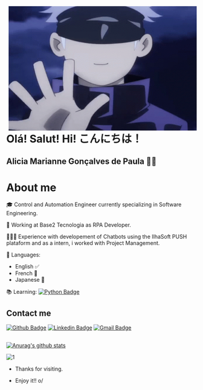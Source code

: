 <img align="right" width="498" height="329" src="https://github.com/aliciamarianne1507/aliciamarianne1507/blob/main/Imagens/tenor.gif">
 
# Olá! Salut! Hi! こんにちは！
## Alicia Marianne Gonçalves de Paula 👩‍💻

# About me

🎓 Control and Automation Engineer currently specializing in Software Engineering.

🤖 Working at Base2 Tecnologia as RPA Developer.

👩🏻‍💻 Experience with developement of Chatbots using the IlhaSoft PUSH plataform and as a intern, i worked with Project Management.

💬 Languages:
    <ul>
        <li>English ✅</li>
        <li>French 📝 </li>
        <li>Japanese 📝</li>
    </ul>

📚 Learning:
[![Python Badge](https://img.shields.io/badge/-Python-00f?style=flat-square&logo=Python&logoColor=blue&link=link_do_seu_perfil_no_github)](https://github.com/aliciamarianne1507)



 
## Contact me 
[![Github Badge](https://img.shields.io/badge/-Github-000?style=flat-square&logo=Github&logoColor=white&link=link_do_seu_perfil_no_github)](https://github.com/aliciamarianne1507)
[![Linkedin Badge](https://img.shields.io/badge/-LinkedIn-blue?style=flat-square&logo=Linkedin&logoColor=white&link=link_do_seu_perfil_no_linkedin)](https://www.linkedin.com/in/alicia-gon%C3%A7alves-a301171/)
[![Gmail Badge](https://img.shields.io/badge/-Gmail-c14438?style=flat-square&logo=Gmail-Pessoal&logoColor=white&link=mailto:seu_email)](mailto:aliciadepaulaeng@gmail.com)

##

[![Anurag's github stats](https://github-readme-stats.vercel.app/api?username=aliciamarianne1507&show_icons=true&theme=gruvbox)](https://github.com/aliciamarianne1507/github-readme-stats)

![1](https://github-readme-stats.vercel.app/api/top-langs/?username=aliciamarianne1507&theme=blue-green)
 
- Thanks for visiting. 
 
- Enjoy it!! o/

